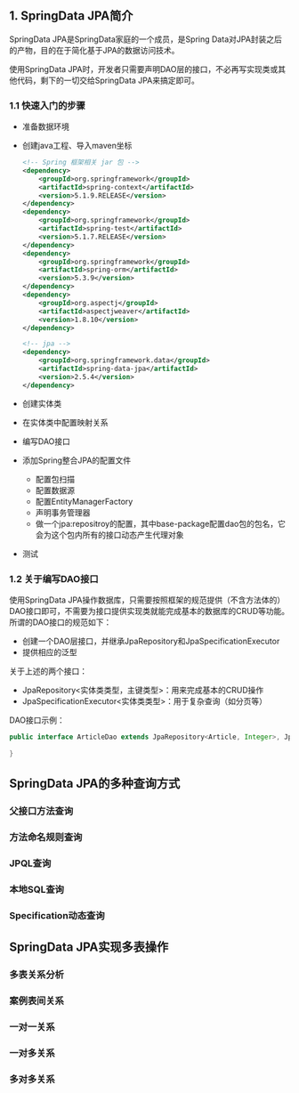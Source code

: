 ## 1. SpringData JPA简介

SpringData JPA是SpringData家庭的一个成员，是Spring Data对JPA封装之后的产物，目的在于简化基于JPA的数据访问技术。

使用SpringData JPA时，开发者只需要声明DAO层的接口，不必再写实现类或其他代码，剩下的一切交给SpringData JPA来搞定即可。

### 1.1 快速入门的步骤

- 准备数据环境

- 创建java工程、导入maven坐标

    ```xml
    <!-- Spring 框架相关 jar 包 -->
    <dependency>
        <groupId>org.springframework</groupId>
        <artifactId>spring-context</artifactId>
        <version>5.1.9.RELEASE</version>
    </dependency>
    <dependency>
        <groupId>org.springframework</groupId>
        <artifactId>spring-test</artifactId>
        <version>5.1.7.RELEASE</version>
    </dependency>
    <dependency>
        <groupId>org.springframework</groupId>
        <artifactId>spring-orm</artifactId>
        <version>5.3.9</version>
    </dependency>
    <dependency>
        <groupId>org.aspectj</groupId>
        <artifactId>aspectjweaver</artifactId>
        <version>1.8.10</version>
    </dependency>
    
    <!-- jpa -->
    <dependency>
        <groupId>org.springframework.data</groupId>
        <artifactId>spring-data-jpa</artifactId>
        <version>2.5.4</version>
    </dependency>
    ```

    

- 创建实体类

- 在实体类中配置映射关系

- 编写DAO接口

- 添加Spring整合JPA的配置文件

    - 配置包扫描
    - 配置数据源
    - 配置EntityManagerFactory
    - 声明事务管理器
    - 做一个jpa:repositroy的配置，其中base-package配置dao包的包名，它会为这个包内所有的接口动态产生代理对象

- 测试

### 1.2 关于编写DAO接口

使用SpringData JPA操作数据库，只需要按照框架的规范提供（不含方法体的）DAO接口即可，不需要为接口提供实现类就能完成基本的数据库的CRUD等功能。所谓的DAO接口的规范如下：

- 创建一个DAO层接口，并继承JpaRepository和JpaSpecificationExecutor
- 提供相应的泛型

关于上述的两个接口：

- JpaRepository<实体类类型，主键类型>：用来完成基本的CRUD操作
- JpaSpecificationExecutor<实体类类型>：用于复杂查询（如分页等）

DAO接口示例：

```java
public interface ArticleDao extends JpaRepository<Article, Integer>, JpaSpecificationExecutor<Article> {
    
}
```

## SpringData JPA的多种查询方式

### 父接口方法查询

### 方法命名规则查询

### JPQL查询

### 本地SQL查询

### Specification动态查询

## SpringData JPA实现多表操作

### 多表关系分析

### 案例表间关系

### 一对一关系

### 一对多关系

### 多对多关系

